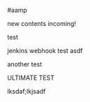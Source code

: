#aamp

new contents incoming!

test

jenkins webhook test
asdf

another test


ULTIMATE TEST


lksdaf;lkjsadf
